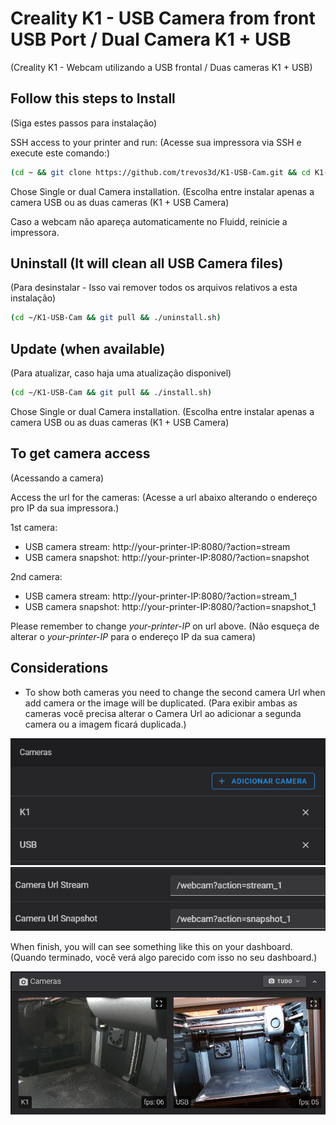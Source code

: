 # Creality K1 - USB Camera from front USB Port / Dual Camera K1 + USB
(Creality K1 - Webcam utilizando a USB frontal / Duas cameras K1 + USB)

## Follow this steps to Install
(Siga estes passos para instalação)

SSH access to your printer and run:
(Acesse sua impressora via SSH e execute este comando:)
```sh
(cd ~ && git clone https://github.com/trevos3d/K1-USB-Cam.git && cd K1-USB-Cam && chmod +x *.sh && ./install.sh)
```

Chose Single or dual Camera installation.
(Escolha entre instalar apenas a camera USB ou as duas cameras (K1 + USB Camera)

Caso a webcam não apareça automaticamente no Fluidd, reinicie a impressora.

## Uninstall (It will clean all USB Camera files)
(Para desinstalar - Isso vai remover todos os arquivos relativos a esta instalação)

```sh
(cd ~/K1-USB-Cam && git pull && ./uninstall.sh)
```

## Update (when available)
(Para atualizar, caso haja uma atualização disponivel)

```sh
(cd ~/K1-USB-Cam && git pull && ./install.sh)
```
Chose Single or dual Camera installation.
(Escolha entre instalar apenas a camera USB ou as duas cameras (K1 + USB Camera)


## To get camera access
(Acessando a camera)

Access the url for the cameras:
(Acesse a url abaixo alterando o endereço pro IP da sua impressora.)

1st camera:
- USB camera stream: http://your-printer-IP:8080/?action=stream
- USB camera snapshot: http://your-printer-IP:8080/?action=snapshot

2nd camera:
- USB camera stream: http://your-printer-IP:8080/?action=stream_1
- USB camera snapshot: http://your-printer-IP:8080/?action=snapshot_1

Please remember to change *your-printer-IP* on url above.
(Não esqueça de alterar o *your-printer-IP* para o endereço IP da sua camera)


## Considerations
- To show both cameras you need to change the second camera Url when add camera or the image will be duplicated.
(Para exibir ambas as cameras você precisa alterar o Camera Url ao adicionar a segunda camera ou a imagem ficará duplicada.)

![cam-list](./img/cam-list.png)
![add-cam](./img/add-cam.png)

When finish, you will can see something like this on your dashboard.
(Quando terminado, você verá algo parecido com isso no seu dashboard.)

![screenshot](./img/screenshot.png)
